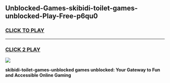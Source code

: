 
## Unblocked-Games-skibidi-toilet-games-unblocked-Play-Free-p6qu0
<h3>
<a href="https://premium76.site?title=skibidi-toilet-games-unblocked&ref=12A">CLICK TO PLAY</a></h3>
<hr>

<h3>
<a href="https://premium76.site?title=skibidi-toilet-games-unblocked&ref=12A">CLICK 2 PLAY</a>
  
</h3>

<a href="https://premium76.site?title=skibidi-toilet-games-unblocked&ref=12A"><img src="https://clearcache.store/games.png"></a>


**skibidi-toilet-games-unblocked games unblocked: Your Gateway to Fun and Accessible Online Gaming**
